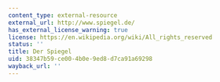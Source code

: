 ```yaml
---
content_type: external-resource
external_url: http://www.spiegel.de/
has_external_license_warning: true
license: https://en.wikipedia.org/wiki/All_rights_reserved
status: ''
title: Der Spiegel
uid: 38347b59-ce00-4b0e-9ed8-d7ca91a69298
wayback_url: ''
---
```

